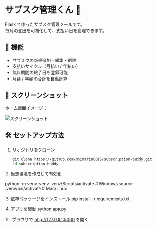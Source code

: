 # サブスク管理くん 💖

Flask で作ったサブスク管理ツールです。  
毎月の支出を可視化して、支払い日を管理できます。

## 🚀 機能
- サブスクの新規追加・編集・削除
- 支払いサイクル（月払い / 年払い）
- 無料期間の終了日も登録可能
- 月額 / 年額の合計を自動計算

## 📸 スクリーンショット
ホーム画面イメージ：

![スクリーンショット](docs/screenshot.png)

## 🛠 セットアップ方法
1. リポジトリをクローン
   ```bash
   git clone https://github.com/shimarin0815/subscription-buddy.git
   cd subscription-buddy
２.仮想環境を作成して有効化

python -m venv .venv
.venv\Scripts\activate   # Windows
source .venv/bin/activate # Mac/Linux

３.依存パッケージをインストール
pip install -r requirements.txt

４.アプリを起動
python app.py

５. ブラウザで http://127.0.0.1:5000 を開く
